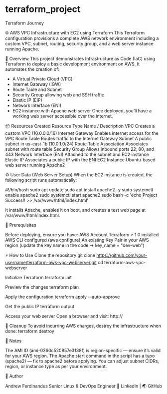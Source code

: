 # terraform_project
Terraform Journey

🌐 AWS VPC Infrastructure with EC2 using Terraform
This Terraform configuration provisions a complete AWS network environment including a custom VPC, subnet, routing, security group, and a web server instance running Apache.

🚀 Overview
This project demonstrates Infrastructure as Code (IaC) using Terraform to deploy a basic development environment on AWS.
It automates the creation of:

- A Virtual Private Cloud (VPC)
- Internet Gateway (IGW)
- Route Table and Subnet
- Security Group allowing web and SSH traffic
- Elastic IP (EIP)
- Network Interface (ENI)
- EC2 instance with Apache web server
Once deployed, you’ll have a working web server accessible over the internet.

📦 Resources Created
Resource Type	            Name / Description
VPC	                      Creates a custom VPC (10.0.0.0/16)
Internet Gateway	        Enables internet access for the VPC
Route Table	              Routes traffic to the Internet Gateway
Subnet	                  A public subnet in us-east-1b (10.0.1.0/24)
Route Table Association	  Associates subnet with route table
Security Group	          Allows inbound ports 22, 80, and 443
Network Interface (ENI)	  Attached to the subnet and EC2 instance
Elastic IP	              Associates a public IP with the ENI
EC2 Instance	            Ubuntu-based web server running Apache2

⚙️ User Data (Web Server Setup)
When the EC2 instance is created, the following script runs automatically:

#!/bin/bash
sudo apt update
sudo apt install apache2 -y
sudo systemctl enable apache2
sudo systemctl start apache2
sudo bash -c 'echo Project Success!! >> /var/www/html/index.html'

It installs Apache, enables it on boot, and creates a test web page at /var/www/html/index.html.

🧩 Prerequisites

Before deploying, ensure you have:
AWS Account
Terraform ≥ 1.0 installed
AWS CLI configured (aws configure)
An existing Key Pair in your AWS region (update the key name in the code → key_name = "dev-web")

⚡ How to Use
Clone the repository
git clone https://github.com/your-username/terraform-aws-vpc-webserver.git
cd terraform-aws-vpc-webserver

Initialize Terraform
terraform init

Preview the changes
terraform plan

Apply the configuration
terraform apply --auto-approve

Get the public IP
terraform output

Access your web server
Open a browser and visit:
http://<your-elastic-ip>

🧹 Cleanup
To avoid incurring AWS charges, destroy the infrastructure when done:
terraform destroy

🧠 Notes

The AMI ID (ami-0360c520857e3138f) is region-specific — ensure it’s valid for your AWS region.
The Apache start command in the script has a typo (spache2) — fix to apache2 before applying.
You can adjust subnet CIDRs, region, or instance type as per your environment.

📘 Author

Andrew Ferdinandus
Senior Linux & DevOps Engineer
🔗 LinkedIn | 🌏 GitHub


